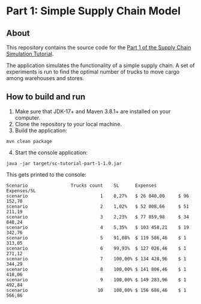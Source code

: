 # Part 1: Simple Supply Chain Model

## About
This repository contains the source code for the [Part 1 of the Supply Chain Simulation Tutorial](https://platform.amalgamasimulation.com/amalgama/SupplyChainTutorial/sc_tutorial_part_1.html).

The application simulates the functionality of a simple supply chain.
A set of experiments is run to find the optimal number of trucks to move cargo among warehouses and stores.

## How to build and run

1. Make sure that JDK-17+ and Maven 3.8.1+ are installed on your computer.
1. Clone the repository to your local machine.
1. Build the application: 

```
mvn clean package
```  

4. Start the console application: 

```
java -jar target/sc-tutorial-part-1-1.0.jar
```

This gets printed to the console:

```
Scenario                Trucks count    SL      Expenses        Expenses/SL
scenario                           1    0,27%   $ 26 040,00     $ 96 152,70
scenario                           2    1,02%   $ 52 008,66     $ 51 211,19
scenario                           3    2,23%   $ 77 859,98     $ 34 848,24
scenario                           4    5,35%   $ 103 458,21    $ 19 342,76
scenario                           5    91,08%  $ 119 586,46    $ 1 313,05
scenario                           6    99,93%  $ 127 026,46    $ 1 271,12
scenario                           7    100,00% $ 134 428,96    $ 1 344,29
scenario                           8    100,00% $ 141 806,46    $ 1 418,06
scenario                           9    100,00% $ 149 283,96    $ 1 492,84
scenario                          10    100,00% $ 156 686,46    $ 1 566,86
```
